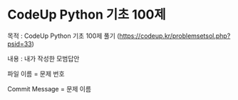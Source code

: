 # CodeUp Python 기초 100제

목적 : CodeUp Python 기초 100제 풀기 (https://codeup.kr/problemsetsol.php?psid=33)

내용 : 내가 작성한 모범답안

파일 이름 = 문제 번호

Commit Message = 문제 이름
